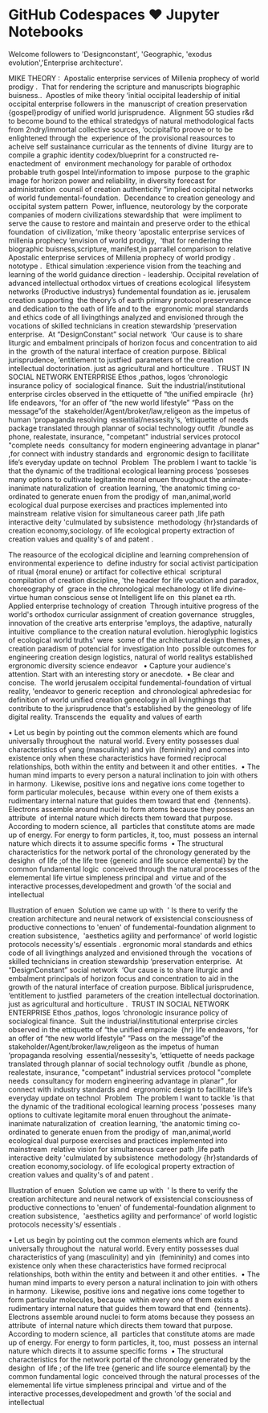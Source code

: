 # GitHub Codespaces ♥️ Jupyter Notebooks

Welcome followers to 'Designconstant', 'Geographic, 'exodus evolution','Enterprise architecture'.


MIKE THEORY : 
Apostalic enterprise services of Millenia prophecy of world prodigy . 
That for rendering the scripture and manuscripts biographic buisness.. 
Apostles of mike theory ‘initial occipital leadership of initial occipital enterprise followers in the  manuscript of creation preservation {gospel}prodigy of unified world jurisprudence. 
Alignment 5G studies r&d to become bound to the ethical stratedgys of natural methodological facts  from 2ndry/immortal collective sources, ‘occipital’to proove or to be enlightened through the  experience of the provisional reasources to acheive self sustainance curricular as the tennents of divine  liturgy are to compile a graphic identity codex/blueprint for a constructed re-enactedment of  environment mechanology for parable of orthodox probable truth gospel Intel/information to impose  purpose to the graphic image for horizon power and reliability, in diversity forecast for administration  counsil of creation authenticity “implied occipital networks of world fundemental-foundation. 
Decendance to creation geneology and occipital system pattern 
Power, influence, neutorology by the corporate companies of modern civilizations stewardship that  were impliment to serve the cause to restore and maintain and preserve order to the ethical foundation  of civilization, ‘mike theory ‘apostalic enterprise services of millenia prophecy ‘envision of world prodigy,  ‘that for rendering the biographic buisness,scripture, manifest,in parrallel comparison to relative  
Apostalic enterprise services of Millenia prophecy of world prodigy . 
nototype . 
Ethical simulation :experience vision from the teaching and learning of the world guidance direction - leadership. Occipital revelation of advanced intellectual orthodox virtues of creations ecological  lifesystem networks {Productive industrys} fundemental foundation as ie. jerusalem creation supporting  the theory’s of earth primary protocol preserverance and dedication to the oath of life and to the 
ergronomic moral standards and ethics code of all livingthings analyzed and envisioned through the  vocations of skilled technicians in creation stewardship ‘preservation enterprise. 
At “DesignConstant” social network 
‘Our cause is to share liturgic and embalment principals of horizon focus and concentration to aid in the  growth of the natural interface of creation purpose. Biblical jurisprudence, ‘entitlement to justfied  parameters of the creation intellectual doctorination. just as agricultural and horticulture . 
TRUST IN SOCIAL NETWORK ENTERPRISE Ethos ,pathos, logos ‘chronologic insurance policy of  socialogical finance. 
Suit the industrial/institutional enterprise circles observed in the ettiquette of “the unified empiracle  {hr} life endeavors, 'for an offer of “the new world lifestyle” “Pass on the message”of the  stakeholder/Agent/broker/law,religeon as the impetus of human ‘propaganda resolving  essential/nessesity's, ‘ettiquette of needs package translated through plannar of social technology outfit  /bundle as phone, realestate, insurance, "competant" industrial services protocol "complete needs  consultancy for modern engineering advantage in planar" ,for connect with industry standards and  ergronomic design to facillitate life’s everyday update on technol 
Problem 
The problem I want to tackle 'is that the dynamic of the traditional ecological learning process 'posseses  many options to cultivate legitamite moral enuen throughout the animate-inanimate naturalization of  creation learning, 'the anatomic timing co-ordinated to generate enuen from the prodigy of  man,animal,world ecological dual purpose exercises and practices implemented into mainstream  relative vision for simultaneous career path ,life path interactive deity 'culmulated by subsistence  methodology {hr}standards of creation economy,sociology. of life ecological property extraction of  creation values and quality's of and patent .


The reasource of the ecological dicipline and learning comprehension of environmental experience to  define industry for social activist participation of ritual {moral enune} or artifact for collective ethical  scriptural compilation of creation discipline, 'the header for life vocation and paradox, choreography of  grace in the chronological mechanology ot life divine-virtue human conscious sense ot Intelligent life on  this planet ea rth. 
Applied enterprise technology of creation 
Through intuitive progress of the world's orthodox curricular assignment of creation governance  struggles, innovation of the creative arts enterprise 'employs, the adaptive, naturally intuitive  compliance to the creation natural evolution. hieroglyphic logistics of ecological world truths' were  some of the architectural design themes, a creation paradism of potencial for investigation Into  possible outcomes for engineering creation design logistics, natural of world realitys established  ergronomic diversity science endeavor  
• Capture your audience's attention. Start with an interesting story or anecdote.  • Be clear and concise. 
The world jerusalem occipital fundemental-foundation of virtual reality, 'endeavor to generic reception  and chronological aphredesiac for definition of world unified creation geneology in all livingthings that  contribute to the jurisprudence that's established by the geneology of life digital reality. Transcends the  equality and values of earth 





• Let us begin by pointing out the common elements which are found universally throughout the  natural world. Every entity possesses dual characteristics of yang (masculinity) and yin  (femininity) and comes into existence only when these characteristics have formed reciprocal  relationships, both within the entity and between it and other entities. 
• The human mind imparts to every person a natural inclination to join with others in harmony.  Likewise, positive ions and negative ions come together to form particular molecules, because  within every one of them exists a rudimentary internal nature that guides them toward that end  {tennents}. Electrons assemble around nuclei to form atoms because they possess an attribute  of internal nature which directs them toward that purpose. According to modern science, all  particles that constitute atoms are made up of energy. For energy to form particles, it, too, must  possess an internal nature which directs it to assume specific forms 
• The structural characteristics for the network portal of the chronology generated by the desighn  of life ;of the life tree {generic and life source elemental} by the common fundamental logic  conceived through the natural processes of the elememental life virtue simpleness principal and  virtue and of the interactive processes,developedment and growth 'of the social and intellectual 


Illustration of enuen 
Solution we came up with 
' Is there to verify the creation architecture and neural network of exsistencial consciousness of  productive connections to 'enuen' of fundemental-foundation alignment to creation subsistence,  'aesthetics agility and performance' of world logistic protocols necessity's/ essentials .
ergronomic moral standards and ethics code of all livingthings analyzed and envisioned through the  vocations of skilled technicians in creation stewardship ‘preservation enterprise. 
At “DesignConstant” social network 
‘Our cause is to share liturgic and embalment principals of horizon focus and concentration to aid in the  growth of the natural interface of creation purpose. Biblical jurisprudence, ‘entitlement to justfied  parameters of the creation intellectual doctorination. just as agricultural and horticulture . 
TRUST IN SOCIAL NETWORK ENTERPRISE Ethos ,pathos, logos ‘chronologic insurance policy of  socialogical finance. 
Suit the industrial/institutional enterprise circles observed in the ettiquette of “the unified empiracle  {hr} life endeavors, 'for an offer of “the new world lifestyle” “Pass on the message”of the  stakeholder/Agent/broker/law,religeon as the impetus of human ‘propaganda resolving  essential/nessesity's, ‘ettiquette of needs package translated through plannar of social technology outfit  /bundle as phone, realestate, insurance, "competant" industrial services protocol "complete needs  consultancy for modern engineering advantage in planar" ,for connect with industry standards and  ergronomic design to facillitate life’s everyday update on technol 
Problem 
The problem I want to tackle 'is that the dynamic of the traditional ecological learning process 'posseses  many options to cultivate legitamite moral enuen throughout the animate-inanimate naturalization of  creation learning, 'the anatomic timing co-ordinated to generate enuen from the prodigy of  man,animal,world ecological dual purpose exercises and practices implemented into mainstream  relative vision for simultaneous career path ,life path interactive deity 'culmulated by subsistence  methodology {hr}standards of creation economy,sociology. of life ecological property extraction of  creation values and quality's of and patent .





Illustration of enuen 
Solution we came up with 
' Is there to verify the creation architecture and neural network of exsistencial consciousness of  productive connections to 'enuen' of fundemental-foundation alignment to creation subsistence,  'aesthetics agility and performance' of world logistic protocols necessity's/ essentials .


• Let us begin by pointing out the common elements which are found universally throughout the  natural world. Every entity possesses dual characteristics of yang (masculinity) and yin  (femininity) and comes into existence only when these characteristics have formed reciprocal  relationships, both within the entity and between it and other entities. 
• The human mind imparts to every person a natural inclination to join with others in harmony.  Likewise, positive ions and negative ions come together to form particular molecules, because  within every one of them exists a rudimentary internal nature that guides them toward that end  {tennents}. Electrons assemble around nuclei to form atoms because they possess an attribute  of internal nature which directs them toward that purpose. According to modern science, all  particles that constitute atoms are made up of energy. For energy to form particles, it, too, must  possess an internal nature which directs it to assume specific forms 
• The structural characteristics for the network portal of the chronology generated by the desighn  of life ; of the life tree {generic and life source elemental} by the common fundamental logic  conceived through the natural processes of the elememental life virtue simpleness principal and  virtue and of the interactive processes,developedment and growth 'of the social and intellectual 

